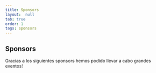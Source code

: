 ```yaml
---
title: Sponsors
layout:  null
tab: true
order: 1
tags: sponsors
---
```


## Sponsors

Gracias a los siguientes sponsors hemos podido llevar a cabo grandes eventos!
